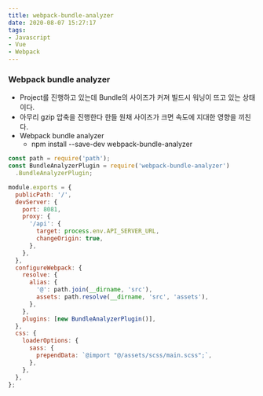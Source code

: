 ```yaml
---
title: webpack-bundle-analyzer
date: 2020-08-07 15:27:17
tags:
- Javascript
- Vue
- Webpack
---
```


### Webpack bundle analyzer
- Project를 진행하고 있는데 Bundle의 사이즈가 커져 빌드시 워닝이 뜨고 있는 상태이다.
- 아무리 gzip 압축을 진행한다 한들 원채 사이즈가 크면 속도에 지대한 영향을 끼친다.
- Webpack bundle analyzer
   - npm install --save-dev webpack-bundle-analyzer
``` javascript
const path = require('path');
const BundleAnalyzerPlugin = require('webpack-bundle-analyzer')
  .BundleAnalyzerPlugin;

module.exports = {
  publicPath: '/',
  devServer: {
    port: 8081,
    proxy: {
      '/api': {
        target: process.env.API_SERVER_URL,
        changeOrigin: true,
      },
    },
  },
  configureWebpack: {
    resolve: {
      alias: {
        '@': path.join(__dirname, 'src'),
        assets: path.resolve(__dirname, 'src', 'assets'),
      },
    },
    plugins: [new BundleAnalyzerPlugin()],
  },
  css: {
    loaderOptions: {
      sass: {
        prependData: `@import "@/assets/scss/main.scss";`,
      },
    },
  },
};
```
